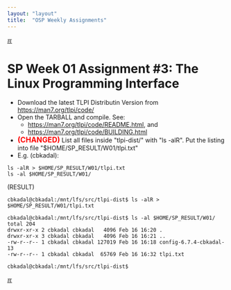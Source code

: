 ```yaml
---
layout: "layout"
title:  "OSP Weekly Assignments"
---
```


[&#x213C;](#idxXXX)<br id="idx000">
# SP Week 01 Assignment #3: The Linux Programming Interface

* Download the latest TLPI Distributin Version from <https://man7.org/tlpi/code/>
* Open the TARBALL and compile. See:
  * <https://man7.org/tlpi/code/README.html>, and
  * <https://man7.org/tlpi/code/BUILDING.html>
* <span style="color:red; font-weight:bold; font-size:larger;">(CHANGED)</span>
  List all files inside "tlpi-dist/" with "ls -alR". 
  Put the listing into file "$HOME/SP_RESULT/W01/tlpi.txt"
* E.g. (cbkadal):

```
ls -alR > $HOME/SP_RESULT/W01/tlpi.txt
ls -al $HOME/SP_RESULT/W01/

```

(RESULT)
```
cbkadal@cbkadal:/mnt/lfs/src/tlpi-dist$ ls -alR > $HOME/SP_RESULT/W01/tlpi.txt

cbkadal@cbkadal:/mnt/lfs/src/tlpi-dist$ ls -al $HOME/SP_RESULT/W01/
total 204
drwxr-xr-x 2 cbkadal cbkadal   4096 Feb 16 16:20 .
drwxr-xr-x 3 cbkadal cbkadal   4096 Feb 16 16:21 ..
-rw-r--r-- 1 cbkadal cbkadal 127019 Feb 16 16:18 config-6.7.4-cbkadal-13
-rw-r--r-- 1 cbkadal cbkadal  65769 Feb 16 16:32 tlpi.txt

cbkadal@cbkadal:/mnt/lfs/src/tlpi-dist$ 

```

[&#x213C;](#)<br id="idxXXX">

